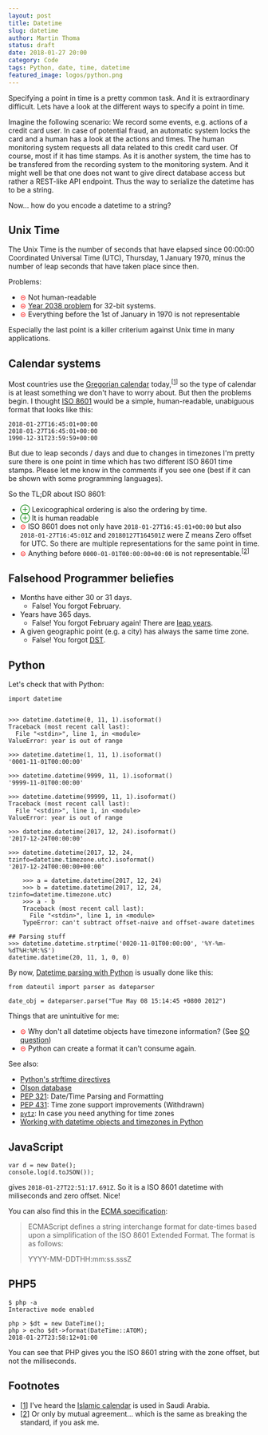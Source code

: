 ```yaml
---
layout: post
title: Datetime
slug: datetime
author: Martin Thoma
status: draft
date: 2018-01-27 20:00
category: Code
tags: Python, date, time, datetime
featured_image: logos/python.png
---
```

Specifying a point in time is a pretty common task. And it is extraordinary
difficult. Lets have a look at the different ways to specify a point in time.

Imagine the following scenario: We record some events, e.g. actions of a credit
card user. In case of potential fraud, an automatic system locks the card and a
human has a look at the actions and times. The human monitoring system requests
all data related to this credit card user. Of course, most if it has time
stamps. As it is another system, the time has to be transfered from the
recording system to the monitoring system. And it might well be that one does
not want to give direct database access but rather a REST-like API endpoint.
Thus the way to serialize the datetime has to be a string.

Now... how do you encode a datetime to a string?


## Unix Time

The Unix Time is the number of seconds that have elapsed since 00:00:00
Coordinated Universal Time (UTC), Thursday, 1 January 1970, minus the number
of leap seconds that have taken place since then.


Problems:

* <span style="color: red;">&#8861;</span> Not human-readable
* <span style="color: red;">&#8861;</span> [Year 2038 problem](https://en.wikipedia.org/wiki/Year_2038_problem) for 32-bit systems.
* <span style="color: red;">&#8861;</span> Everything before the 1st of January in 1970 is not representable

Especially the last point is a killer criterium against Unix time in many
applications.


## Calendar systems

Most countries use the [Gregorian calendar](https://en.wikipedia.org/wiki/Gregorian_calendar)
today,<sup>[<a href="#ref-1" name="ref-1-anchor">1</a>]</sup> so the type of
calendar is at least something we don't have to worry about. But then the problems begin.
I thought [ISO 8601](https://en.wikipedia.org/wiki/ISO_8601) would be a simple,
human-readable, unabiguous format that looks like this:

```
2018-01-27T16:45:01+00:00
2018-01-27T16:45:01+00:00
1990-12-31T23:59:59+00:00
```

But due to leap seconds / days and due to changes in timezones I'm pretty sure
there is one point in time which has two different ISO 8601 time stamps. Please
let me know in the comments if you see one (best if it can be shown with some
programming languages).

So the TL;DR about ISO 8601:

* <span style="color: green;">&#8853;</span> Lexicographical ordering is also
  the ordering by time.
* <span style="color: green;">&#8853;</span> It is human readable
* <span style="color: red;">&#8861;</span> ISO 8601 does not only have
  `2018-01-27T16:45:01+00:00` but also `2018-01-27T16:45:01Z` and
  `20180127T164501Z` were Z means Zero offset for UTC. So there are multiple
  representations for the same point in time.
* <span style="color: red;">&#8861;</span> Anything before
  `0000-01-01T00:00:00+00:00` is not representable.<sup>[<a href="#ref-2" name="ref-2-anchor">2</a>]</sup>


## Falsehood Programmer beliefies

* Months have either 30 or 31 days.
    * False! You forgot February.
* Years have 365 days.
    * False! You forgot February again! There are [leap years](https://en.wikipedia.org/wiki/Leap_year).
* A given geographic point (e.g. a city) has always the same time zone.
    * False! You forgot [DST](https://en.wikipedia.org/wiki/Daylight_saving_time).


## Python

Let's check that with Python:

```
import datetime


>>> datetime.datetime(0, 11, 1).isoformat()
Traceback (most recent call last):
  File "<stdin>", line 1, in <module>
ValueError: year is out of range

>>> datetime.datetime(1, 11, 1).isoformat()
'0001-11-01T00:00:00'

>>> datetime.datetime(9999, 11, 1).isoformat()
'9999-11-01T00:00:00'

>>> datetime.datetime(99999, 11, 1).isoformat()
Traceback (most recent call last):
  File "<stdin>", line 1, in <module>
ValueError: year is out of range

>>> datetime.datetime(2017, 12, 24).isoformat()
'2017-12-24T00:00:00'

>>> datetime.datetime(2017, 12, 24, tzinfo=datetime.timezone.utc).isoformat()
'2017-12-24T00:00:00+00:00'

    >>> a = datetime.datetime(2017, 12, 24)
    >>> b = datetime.datetime(2017, 12, 24, tzinfo=datetime.timezone.utc)
    >>> a - b
    Traceback (most recent call last):
      File "<stdin>", line 1, in <module>
    TypeError: can't subtract offset-naive and offset-aware datetimes

## Parsing stuff
>>> datetime.datetime.strptime('0020-11-01T00:00:00', '%Y-%m-%dT%H:%M:%S')
datetime.datetime(20, 11, 1, 0, 0)

```

By now, [Datetime parsing with Python](https://stackoverflow.com/questions/tagged/datetime-parsing+python) is usually done like this:

```
from dateutil import parser as dateparser

date_obj = dateparser.parse("Tue May 08 15:14:45 +0800 2012")
```

Things that are unintuitive for me:

* <span style="color: red;">&#8861;</span> Why don't all datetime objects have
  timezone information? (See [SO question](https://stackoverflow.com/q/48478879/562769))
* <span style="color: red;">&#8861;</span> Python can create a format it can't consume again.


See also:

* [Python's strftime directives](http://strftime.org)
* [Olson database](https://en.wikipedia.org/wiki/Tz_database)
* [PEP 321](https://www.python.org/dev/peps/pep-0321/): Date/Time Parsing and Formatting
* [PEP 431](https://www.python.org/dev/peps/pep-0431/): Time zone support improvements (Withdrawn)
* [`pytz`](https://pypi.python.org/pypi/pytz): In case you need anything for time zones
* [Working with datetime objects and timezones in Python](https://howchoo.com/g/ywi5m2vkodk/working-with-datetime-objects-and-timezones-in-python)


## JavaScript

```
var d = new Date();
console.log(d.toJSON());
```

gives `2018-01-27T22:51:17.691Z`. So it is a ISO 8601 datetime with miliseconds
and zero offset. Nice!

You can also find this in the [ECMA specification](http://www.ecma-international.org/ecma-262/5.1/#sec-15.9.1.15):

> ECMAScript defines a string interchange format for date-times based upon a
> simplification of the ISO 8601 Extended Format. The format is as follows:
>
> YYYY-MM-DDTHH:mm:ss.sssZ


## PHP5

```
$ php -a
Interactive mode enabled

php > $dt = new DateTime();
php > echo $dt->format(DateTime::ATOM);
2018-01-27T23:58:12+01:00
```

You can see that PHP gives you the ISO 8601 string with the zone offset, but
not the milliseconds.


## Footnotes

* [<a href="#ref-1-anchor" name="ref-1">1</a>] I've heard the [Islamic calendar](https://en.wikipedia.org/wiki/Islamic_calendar) is used in Saudi Arabia.
* [<a href="#ref-2-anchor" name="ref-2">2</a>] Or only by mutual agreement... which is the same as breaking the standard, if you ask me.
